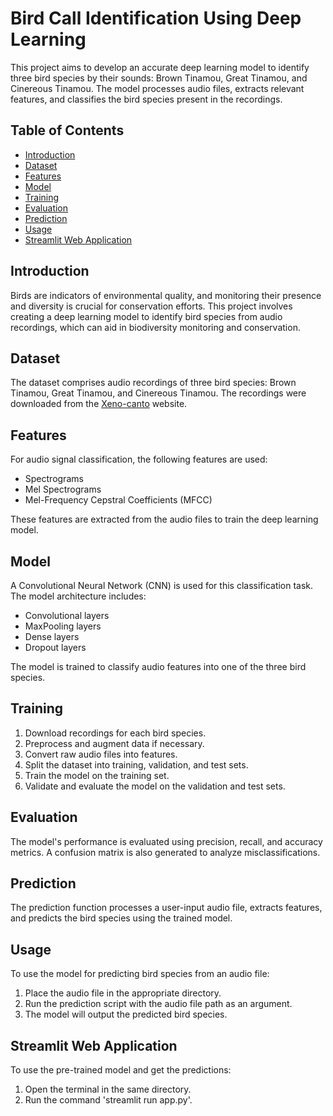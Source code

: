 # Bird Call Identification Using Deep Learning

This project aims to develop an accurate deep learning model to identify three bird species by their sounds: Brown Tinamou, Great Tinamou, and Cinereous Tinamou. The model processes audio files, extracts relevant features, and classifies the bird species present in the recordings.

## Table of Contents
- [Introduction](#introduction)
- [Dataset](#dataset)
- [Features](#features)
- [Model](#model)
- [Training](#training)
- [Evaluation](#evaluation)
- [Prediction](#prediction)
- [Usage](#usage)
- [Streamlit Web Application](#streamlit)

## Introduction
Birds are indicators of environmental quality, and monitoring their presence and diversity is crucial for conservation efforts. This project involves creating a deep learning model to identify bird species from audio recordings, which can aid in biodiversity monitoring and conservation.

## Dataset
The dataset comprises audio recordings of three bird species: Brown Tinamou, Great Tinamou, and Cinereous Tinamou. The recordings were downloaded from the [Xeno-canto](https://xeno-canto.org/collection/species/all) website.

## Features
For audio signal classification, the following features are used:
- Spectrograms
- Mel Spectrograms
- Mel-Frequency Cepstral Coefficients (MFCC)

These features are extracted from the audio files to train the deep learning model.

## Model
A Convolutional Neural Network (CNN) is used for this classification task. The model architecture includes:
- Convolutional layers
- MaxPooling layers
- Dense layers
- Dropout layers

The model is trained to classify audio features into one of the three bird species.

## Training
1. Download recordings for each bird species.
2. Preprocess and augment data if necessary.
3. Convert raw audio files into features.
4. Split the dataset into training, validation, and test sets.
5. Train the model on the training set.
6. Validate and evaluate the model on the validation and test sets.

## Evaluation
The model's performance is evaluated using precision, recall, and accuracy metrics. A confusion matrix is also generated to analyze misclassifications.

## Prediction
The prediction function processes a user-input audio file, extracts features, and predicts the bird species using the trained model.

## Usage
To use the model for predicting bird species from an audio file:
1. Place the audio file in the appropriate directory.
2. Run the prediction script with the audio file path as an argument.
3. The model will output the predicted bird species.

## Streamlit Web Application
To use the pre-trained model and get the predictions:
1. Open the terminal in the same directory.
2. Run the command 'streamlit run app.py'.

